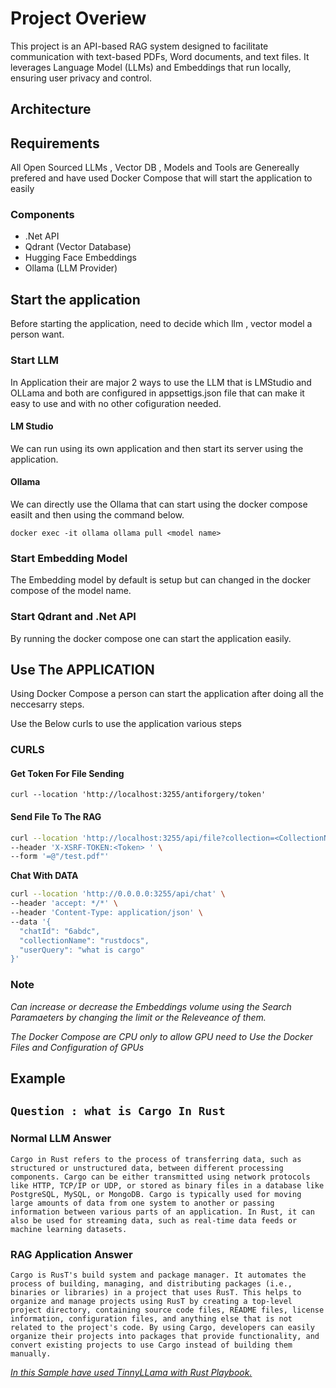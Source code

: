 # Project Overiew
<p>This project is an API-based RAG system designed to facilitate communication with text-based PDFs, Word documents, and text files. It leverages Language Model (LLMs) and Embeddings that run locally, ensuring user privacy and control.</p>

## Architecture


## Requirements
<p>All Open Sourced LLMs , Vector DB , Models and Tools are Genereally prefered and have used Docker Compose that will start the application to easily</p>

### Components

- .Net API
- Qdrant (Vector Database)
- Hugging Face Embeddings
- Ollama (LLM Provider)


## Start the application

<p>Before starting the application, need to decide which llm , vector model a person want.</p>

### Start LLM
<p>In Application their are major 2 ways to use the LLM that is LMStudio and OLLama and both are configured in appsettigs.json file that can make it easy to use and with no other cofiguration needed.</p>

#### LM Studio
<p>We can run using its own application and then start its server using the application.</p>

#### Ollama
<p>We can directly use the Ollama that can start using the docker compose easilt and then using the command below.</p>

`docker exec -it ollama ollama pull <model name> `

### Start Embedding Model
<p>The Embedding model by default is setup but can changed in the docker compose of the model name. </p>

### Start Qdrant and .Net API
<p>By running the docker compose one can start the application easily.</p>

## Use The APPLICATION
<p>Using Docker Compose a person can start the application after doing all the neccesarry steps.</p>

<p>Use the Below curls to use the application various steps </p>

### CURLS


#### Get Token For File Sending

`curl --location 'http://localhost:3255/antiforgery/token' `

#### Send File To The RAG

```bash
curl --location 'http://localhost:3255/api/file?collection=<CollectionName>' \
--header 'X-XSRF-TOKEN:<Token> ' \
--form '=@"/test.pdf"' 
```

<b>Chat With DATA</b>
``` bash
curl --location 'http://0.0.0.0:3255/api/chat' \
--header 'accept: */*' \
--header 'Content-Type: application/json' \
--data '{
  "chatId": "6abdc",
  "collectionName": "rustdocs",
  "userQuery": "what is cargo"
}' 
```

### Note

<i>Can increase or decrease the Embeddings volume using the Search Paramaeters by changing the limit or the Releveance of them.</i>

<i>The Docker Compose are CPU only to allow GPU need to Use the Docker Files and Configuration of GPUs</i>


## Example

## `Question : what is Cargo In Rust`

### Normal LLM Answer

`Cargo in Rust refers to the process of transferring data, such as structured or unstructured data, between different processing components. Cargo can be either transmitted using network protocols like HTTP, TCP/IP or UDP, or stored as binary files in a database like PostgreSQL, MySQL, or MongoDB. Cargo is typically used for moving large amounts of data from one system to another or passing information between various parts of an application. In Rust, it can also be used for streaming data, such as real-time data feeds or machine learning datasets.`

### RAG Application Answer

`Cargo is RusT's build system and package manager. It automates the process of building, managing, and distributing packages (i.e., binaries or libraries) in a project that uses RusT. This helps to organize and manage projects using RusT by creating a top-level project directory, containing source code files, README files, license information, configuration files, and anything else that is not related to the project's code. By using Cargo, developers can easily organize their projects into packages that provide functionality, and convert existing projects to use Cargo instead of building them manually.`


<i><u>In this Sample have used TinnyLLama with Rust Playbook.</u></i>